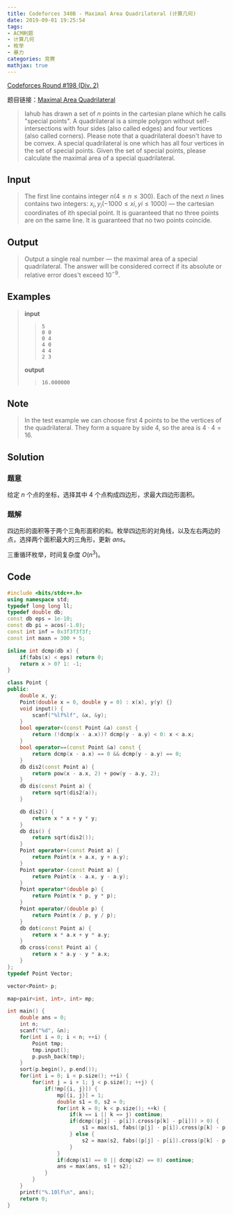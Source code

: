 ```yaml
---
title: Codeforces 340B - Maximal Area Quadrilateral (计算几何)
date: 2019-09-01 19:25:54
tags:
- ACM刷题
- 计算几何
- 枚举
- 暴力
categories: 竞赛
mathjax: true
---
```


[Codeforces Round #198 (Div. 2)](https://codeforces.com/contest/340)

题目链接：[Maximal Area Quadrilateral](https://codeforces.com/contest/340/problem/B)

> Iahub has drawn a set of $n$ points in the cartesian plane which he calls "special points". A quadrilateral is a simple polygon without self-intersections with four sides (also called edges) and four vertices (also called corners). Please note that a quadrilateral doesn't have to be convex. A special quadrilateral is one which has all four vertices in the set of special points. Given the set of special points, please calculate the maximal area of a special quadrilateral.

<!--more-->

## Input

> The first line contains integer $n (4 \le n \le 300)$. Each of the next $n$ lines contains two integers: $x_i, y_i ( - 1000 \le xi, yi \le 1000)$ — the cartesian coordinates of ith special point. It is guaranteed that no three points are on the same line. It is guaranteed that no two points coincide.

## Output

> Output a single real number — the maximal area of a special quadrilateral. The answer will be considered correct if its absolute or relative error does't exceed $10 ^{- 9}$.

## Examples

> **input**
> 
> >     5
> >     0 0
> >     0 4
> >     4 0
> >     4 4
> >     2 3
> 
> **output**
> 
> >     16.000000
> 

## Note

> In the test example we can choose first $4$ points to be the vertices of the quadrilateral. They form a square by side $4$, so the area is $4\cdot 4 = 16$.

## Solution

### 题意

给定 $n$ 个点的坐标，选择其中 $4$ 个点构成四边形，求最大四边形面积。

### 题解

四边形的面积等于两个三角形面积的和。枚举四边形的对角线，以及左右两边的点，选择两个面积最大的三角形，更新 $ans$。

三重循环枚举，时间复杂度 $O(n^3)$。

## Code

```cpp
#include <bits/stdc++.h>
using namespace std;
typedef long long ll;
typedef double db;
const db eps = 1e-10;  
const db pi = acos(-1.0);
const int inf = 0x3f3f3f3f;
const int maxn = 300 + 5;

inline int dcmp(db x) {
    if(fabs(x) < eps) return 0;
    return x > 0? 1: -1;
}

class Point {
public:
    double x, y;
    Point(double x = 0, double y = 0) : x(x), y(y) {}
    void input() {
        scanf("%lf%lf", &x, &y);
    }
    bool operator<(const Point &a) const {
        return (!dcmp(x - a.x))? dcmp(y - a.y) < 0: x < a.x;
    }
    bool operator==(const Point &a) const {
        return dcmp(x - a.x) == 0 && dcmp(y - a.y) == 0;
    }
    db dis2(const Point a) {
        return pow(x - a.x, 2) + pow(y - a.y, 2);
    }
    db dis(const Point a) {
        return sqrt(dis2(a));
    }

    db dis2() {
        return x * x + y * y;
    }
    db dis() {
        return sqrt(dis2());
    }
    Point operator+(const Point a) {
        return Point(x + a.x, y + a.y);
    }
    Point operator-(const Point a) {
        return Point(x - a.x, y - a.y);
    }
    Point operator*(double p) {
        return Point(x * p, y * p);
    }
    Point operator/(double p) {
        return Point(x / p, y / p);
    }
    db dot(const Point a) {
        return x * a.x + y * a.y;
    }
    db cross(const Point a) {
        return x * a.y - y * a.x;
    }
};
typedef Point Vector;

vector<Point> p;

map<pair<int, int>, int> mp;

int main() {
    double ans = 0;
    int n;
    scanf("%d", &n);
    for(int i = 0; i < n; ++i) {
        Point tmp;
        tmp.input();
        p.push_back(tmp);
    }
    sort(p.begin(), p.end());
    for(int i = 0; i < p.size(); ++i) {
        for(int j = i + 1; j < p.size(); ++j) {
            if(!mp[{i, j}]) {
                mp[{i, j}] = 1;
                double s1 = 0, s2 = 0;
                for(int k = 0; k < p.size(); ++k) {
                    if(k == i || k == j) continue;
                    if(dcmp((p[j] - p[i]).cross(p[k] - p[i])) > 0) {
                        s1 = max(s1, fabs((p[j] - p[i]).cross(p[k] - p[i])) * 0.5);
                    } else {
                        s2 = max(s2, fabs((p[j] - p[i]).cross(p[k] - p[i])) * 0.5);
                    }
                }
                if(dcmp(s1) == 0 || dcmp(s2) == 0) continue;
                ans = max(ans, s1 + s2);
            }
        }
    }
    printf("%.10lf\n", ans);
    return 0;
}
```